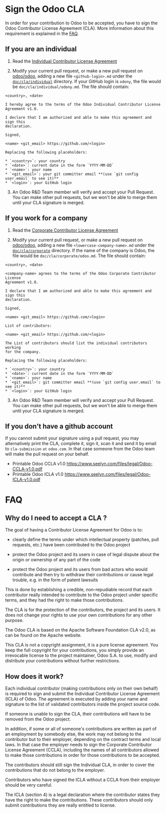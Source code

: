 # Sign the Odoo CLA

In order for your contribution to Odoo to be accepted, you have to sign the
Odoo Contributor License Agreement (CLA). More information about this
requirement is explained in the [FAQ](#faq).

## If you are an individual

1.  Read the [Individual Contributor License Agreement](icla-1.0.md)

2.  Modify your current pull request, or make a new pull request on
    [odoo/odoo](/odoo/odoo), adding a new file `<github-login>.md` under the
    [`doc/cla/individual`](individual/) directory. If your GitHub login is
    `odony`, the file would be `doc/cla/individual/odony.md`. The file should
    contain:

```
<country>, <date>

I hereby agree to the terms of the Odoo Individual Contributor License
Agreement v1.0.

I declare that I am authorized and able to make this agreement and sign this
declaration.

Signed,

<name> <git_email> https://github.com/<login>
```

    Replacing the following placeholders:

    * `<country>`: your country
    * `<date>`: current date in the form `YYYY-MM-DD`
    * `<name>`: your name
    * `<git_email>`: your git committer email **(use `git config user.email` to see it)**
    * `<login>`: your GitHub login

3. An Odoo R&D Team member will verify and accept your Pull Request. You can
make other pull requests, but we won't be able to merge them until your CLA
signature is merged.

## If you work for a company

1.  Read the [Corporate Contributor License Agreement](ccla-1.0.md)

2.  Modify your current pull request, or make a new pull request on
    [odoo/odoo](/odoo/odoo), adding a new file `<lowercase-company-name>.md`
    under the [`doc/cla/corporate`](corporate/) directory.
    If the name of the company is Odoo, the file would be
    `doc/cla/corporate/odoo.md`. The file should contain:

```
<country>, <date>

<company-name> agrees to the terms of the Odoo Corporate Contributor License
Agreement v1.0.

I declare that I am authorized and able to make this agreement and sign this
declaration.

Signed,

<name> <git_email> https://github.com/<login>

List of contributors:

<name> <git_email> https://github.com/<login>
```

    The List of contributors should list the individual contributors working
    for the company.

    Replacing the following placeholders:

    * `<country>`: your country
    * `<date>`: current date in the form `YYYY-MM-DD`
    * `<name>`: your name
    * `<git_email>`: git committer email **(use `git config user.email` to see it)**
    * `<login>`: your GitHub login

3. An Odoo R&D Team member will verify and accept your Pull Request. You can
make other pull requests, but we won't be able to merge them until your CLA
signature is merged.

## If you don't have a github account

If you cannot submit your signature using a pull request, you may alternatively
print the CLA, complete it, sign it, scan it and send it by email to
`cla-submission` `at` `odoo.com`.  In that case someone from the Odoo team will
make the pull request on your behalf.

* Printable Odoo CCLA v1.0 https://www.seelyn.com/files/legal/Odoo-CCLA-v1.0.pdf
* Printable Odoo ICLA v1.0 https://www.seelyn.com/files/legal/Odoo-ICLA-v1.0.pdf

# FAQ

## Why do I need to accept a CLA ?

The goal of having a Contributor License Agreement for Odoo is to:

* clearly define the terms under which intellectual property (patches, pull
  requests, etc.) have been contributed to the Odoo project

* protect the Odoo project and its users in case of legal dispute about the
  origin or ownership of any part of the code

* protect the Odoo project and its users from bad actors who would contribute
  and then try to withdraw their contributions or cause legal trouble, e.g. in
  the form of patent lawsuits

This is done by establishing a credible, non-repudiable record that each
contributor really intended to contribute to the Odoo project under specific
terms, and they had the right to make those contributions.

The CLA is for the protection of the contributors, the project and its users.
It does not change your rights to use your own contributions for any other
purpose.

The Odoo CLA is based on the Apache Software Foundation CLA v2.0, as
can be found on the Apache website.

This CLA is not a copyright assignment, it is a pure license agreement. You
keep the full copyright for your contributions, you simply provide an
irrevocable license to the project maintainer, Odoo S.A. to use, modify and
distribute your contributions without further restrictions.

## How does it work?

Each individual contributor (making contributions only on their own behalf) is
required to sign and submit the Individual Contributor License Agreement
(ICLA) of Odoo.  The agreement is executed by adding your name and
signature to the list of validated contributors inside the project source code.

If someone is unable to sign the CLA, their contributions will have to be
removed from the Odoo project.

In addition, if some or all of someone's contributions are written as part of
an employment by somebody else, the work may not belong to the contributor but
to their employer, depending on the contract terms and local laws. In that case
the employer needs to sign the Corporate Contributor License Agreement (CCLA),
including the names of all contributors allowed to make those contributions in
order for those contributions to be accepted.

The contributors should still sign the Individual CLA, in order to cover the
contributions that do not belong to the employer.

Contributors who have signed the ICLA without a CCLA from their employer should
be very careful.

The ICLA (section 4) is a legal declaration where the contributor states they
have the right to make the contributions. These contributors should only
submit contributions they are really entitled to license.

